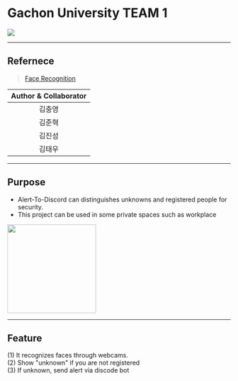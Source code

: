 # Gachon University TEAM 1

![](https://gaussian37.github.io/assets/img/vision/opencv/opencv.png)

---
## Refernece
>[Face Recognition](https://github.com/ageitgey/face_recognition)

|Author & Collaborator|
|:--:|
|김충영|
|김준혁|
|김진성|
|김태우|
---

## Purpose
- Alert-To-Discord can distinguishes unknowns and registered people for security.
- This project can be used in some private spaces such as workplace

<img src="https://img.insight.co.kr/static/2021/05/31/700/img_20210531205618_23u973gc.webp" width="200" height="200"/>

---

## Feature
(1) It recognizes faces through webcams.<br>
(2) Show "unknown" if you are not registered<br>
(3) If unknown, send alert via discode bot
